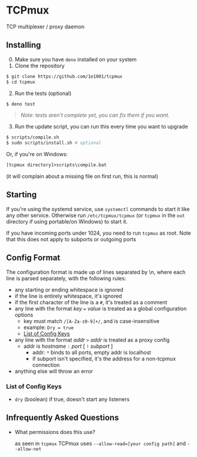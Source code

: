 # TCPmux
TCP multiplexer / proxy daemon

## Installing
0. Make sure you have `deno` installed on your system
1. Clone the repository
```sh
$ git clone https://github.com/1e1001/tcpmux
$ cd tcpmux
```
2. Run the tests (optional)
```sh
$ deno test
```
> *Note: tests aren't complete yet, you can fix them if you want.*
3. Run the update script, you can run this every time you want to upgrade
```sh
$ scripts/compile.sh
$ sudo scripts/install.sh # optional
```
Or, if you're on Windows:
```bat
[tcpmux directory]>scripts\compile.bat
```
(it will complain about a missing file on first run, this is normal)

## Starting
If you're using the systemd service, use `systemctl` commands to start it like any other service. Otherwise run `/etc/tcpmux/tcpmux` (or `tcpmux` in the `out` directory if using portable/on Windows) to start it.

If you have incoming ports under 1024, you need to run `tcpmux` as root. Note that this does not apply to subports or outgoing ports

## Config Format
The configuration format is made up of lines separated by \n, where each line is parsed separately, with the following rules:
- any starting or ending whitespace is ignored
- if the line is entirely whitespace, it's ignored
- if the first character of the line is a `#`, it's treated as a comment
- any line with the format *key* `=` *value* is treated as a global configuration options
	- key must match `/[A-Za-z0-9]+/`, and is case-insensitive
	- example: `Dry = true`
	- [List of Config Keys](#list-of-config-keys)
- any line with the format *addr* `>` *addr* is treated as a proxy config
	- addr is *hostname* `:` *port* [ `!` *subport* ]
		- addr: `*` binds to all ports, empty addr is localhost
		- if subport isn't specified, it's the address for a non-tcpmux connection
- anything else will throw an error

### List of Config Keys
- `dry` (boolean) if true, doesn't start any listeners

## Infrequently Asked Questions

- What permissions does this use?

	as seen in `tcpmux` TCPmux uses `--allow-read=[your config path]` and `--allow-net`
